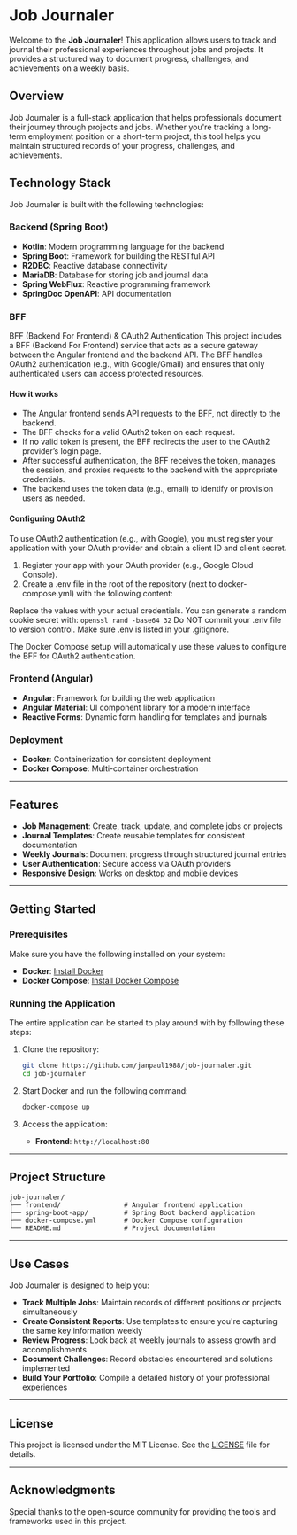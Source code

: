 # Job Journaler

Welcome to the **Job Journaler**! This application allows users to track and journal their professional experiences
throughout jobs and projects. It provides a structured way to document progress, challenges, and achievements on a
weekly basis.

## Overview

Job Journaler is a full-stack application that helps professionals document their journey through projects and jobs.
Whether you're tracking a long-term employment position or a short-term project, this tool helps you maintain structured
records of your progress, challenges, and achievements.

## Technology Stack

Job Journaler is built with the following technologies:

### Backend (Spring Boot)

- **Kotlin**: Modern programming language for the backend
- **Spring Boot**: Framework for building the RESTful API
- **R2DBC**: Reactive database connectivity
- **MariaDB**: Database for storing job and journal data
- **Spring WebFlux**: Reactive programming framework
- **SpringDoc OpenAPI**: API documentation

### BFF

BFF (Backend For Frontend) & OAuth2 Authentication
This project includes a BFF (Backend For Frontend) service that acts as a secure gateway between the Angular frontend
and the backend API. The BFF handles OAuth2 authentication (e.g., with Google/Gmail) and ensures that only authenticated
users can access protected resources.

#### How it works

* The Angular frontend sends API requests to the BFF, not directly to the backend.
* The BFF checks for a valid OAuth2 token on each request.
* If no valid token is present, the BFF redirects the user to the OAuth2 provider’s login page.
* After successful authentication, the BFF receives the token, manages the session, and proxies requests to the backend
  with the appropriate credentials.
* The backend uses the token data (e.g., email) to identify or provision users as needed.

#### Configuring OAuth2

To use OAuth2 authentication (e.g., with Google), you must register your application with your OAuth provider and obtain
a client ID and client secret.

1. Register your app with your OAuth provider (e.g., Google Cloud Console).
2. Create a .env file in the root of the repository (next to docker-compose.yml) with the following content:

Replace the values with your actual credentials.
You can generate a random cookie secret with:
`openssl rand -base64 32`
Do NOT commit your .env file to version control.
Make sure .env is listed in your .gitignore.

The Docker Compose setup will automatically use these values to configure the BFF for OAuth2 authentication.

### Frontend (Angular)

- **Angular**: Framework for building the web application
- **Angular Material**: UI component library for a modern interface
- **Reactive Forms**: Dynamic form handling for templates and journals

### Deployment

- **Docker**: Containerization for consistent deployment
- **Docker Compose**: Multi-container orchestration

---

## Features

- **Job Management**: Create, track, update, and complete jobs or projects
- **Journal Templates**: Create reusable templates for consistent documentation
- **Weekly Journals**: Document progress through structured journal entries
- **User Authentication**: Secure access via OAuth providers
- **Responsive Design**: Works on desktop and mobile devices

---

## Getting Started

### Prerequisites

Make sure you have the following installed on your system:

- **Docker**: [Install Docker](https://docs.docker.com/get-docker/)
- **Docker Compose**: [Install Docker Compose](https://docs.docker.com/compose/install/)

### Running the Application

The entire application can be started to play around with by following these steps:

1. Clone the repository:
   ```bash
   git clone https://github.com/janpaul1988/job-journaler.git
   cd job-journaler
   ```

2. Start Docker and run the following command:
   ```bash
   docker-compose up
   ```

3. Access the application:
    - **Frontend**: `http://localhost:80`

---

## Project Structure

```
job-journaler/
├── frontend/                # Angular frontend application
├── spring-boot-app/         # Spring Boot backend application
├── docker-compose.yml       # Docker Compose configuration
└── README.md                # Project documentation
```

---

## Use Cases

Job Journaler is designed to help you:

- **Track Multiple Jobs**: Maintain records of different positions or projects simultaneously
- **Create Consistent Reports**: Use templates to ensure you're capturing the same key information weekly
- **Review Progress**: Look back at weekly journals to assess growth and accomplishments
- **Document Challenges**: Record obstacles encountered and solutions implemented
- **Build Your Portfolio**: Compile a detailed history of your professional experiences

---

## License

This project is licensed under the MIT License. See the [LICENSE](LICENSE) file for details.

---

## Acknowledgments

Special thanks to the open-source community for providing the tools and frameworks used in this project.
